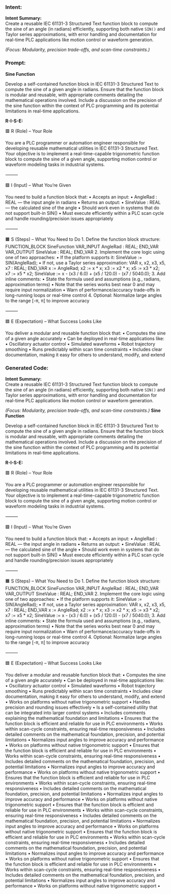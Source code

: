 ### Intent:
**Intent Summary:**  
Create a reusable IEC 61131-3 Structured Text function block to compute the sine of an angle (in radians) efficiently, supporting both native `SIN()` and Taylor series approximations, with error handling and documentation for real-time PLC applications like motion control or waveform generation.  

*(Focus: Modularity, precision trade-offs, and scan-time constraints.)*

### Prompt:
**Sine Function**

Develop a self-contained function block in IEC 61131-3 Structured Text to compute the sine of a given angle in radians. Ensure that the function block is modular and reusable, with appropriate comments detailing the mathematical operations involved. Include a discussion on the precision of the sine function within the context of PLC programming and its potential limitations in real-time applications.

**R-I-S-E:**

🟥 R (Role) – Your Role

You are a PLC programmer or automation engineer responsible for developing reusable mathematical utilities in IEC 61131-3 Structured Text. Your objective is to implement a real-time-capable trigonometric function block to compute the sine of a given angle, supporting motion control or waveform modeling tasks in industrial systems.

⸻

🟩 I (Input) – What You’re Given

You need to build a function block that:
	•	Accepts an input:
	•	AngleRad : REAL — the input angle in radians
	•	Returns an output:
	•	SineValue : REAL — the calculated sine of the angle
	•	Should work even in systems that do not support built-in SIN()
	•	Must execute efficiently within a PLC scan cycle and handle rounding/precision issues appropriately

⸻

🟧 S (Steps) – What You Need to Do
	1.	Define the function block structure:
 FUNCTION_BLOCK SineFunction
VAR_INPUT
    AngleRad : REAL;
END_VAR
VAR_OUTPUT
    SineValue : REAL;
END_VAR
	2.	Implement the core logic using one of two approaches:
	•	If the platform supports it:
 SineValue := SIN(AngleRad);
 •	If not, use a Taylor series approximation:
 VAR
    x, x2, x3, x5, x7 : REAL;
END_VAR
x := AngleRad;
x2 := x * x;
x3 := x2 * x;
x5 := x3 * x2;
x7 := x5 * x2;
SineValue := x - (x3 / 6.0) + (x5 / 120.0) - (x7 / 5040.0);
3.	Add inline comments:
	•	State the formula used and assumptions (e.g., radians, approximation terms)
	•	Note that the series works best near 0 and may require input normalization
	•	Warn of performance/accuracy trade-offs in long-running loops or real-time control
	4.	Optional: Normalize large angles to the range [-π, π] to improve accuracy

⸻

🟦 E (Expectation) – What Success Looks Like

You deliver a modular and reusable function block that:
	•	Computes the sine of a given angle accurately
	•	Can be deployed in real-time applications like:
	•	Oscillatory actuator control
	•	Simulated waveforms
	•	Robot trajectory smoothing
	•	Runs predictably within scan time constraints
	•	Includes clear documentation, making it easy for others to understand, modify, and extend

### Generated Code:
**Intent Summary:**  
Create a reusable IEC 61131-3 Structured Text function block to compute the sine of an angle (in radians) efficiently, supporting both native `SIN()` and Taylor series approximations, with error handling and documentation for real-time PLC applications like motion control or waveform generation.  

*(Focus: Modularity, precision trade-offs, and scan-time constraints.)*
**Sine Function**

Develop a self-contained function block in IEC 61131-3 Structured Text to compute the sine of a given angle in radians. Ensure that the function block is modular and reusable, with appropriate comments detailing the mathematical operations involved. Include a discussion on the precision of the sine function within the context of PLC programming and its potential limitations in real-time applications.

**R-I-S-E:**

🟥 R (Role) – Your Role

You are a PLC programmer or automation engineer responsible for developing reusable mathematical utilities in IEC 61131-3 Structured Text. Your objective is to implement a real-time-capable trigonometric function block to compute the sine of a given angle, supporting motion control or waveform modeling tasks in industrial systems.

⸻

🟩 I (Input) – What You’re Given

You need to build a function block that:
	•	Accepts an input:
	•	AngleRad : REAL — the input angle in radians
	•	Returns an output:
	•	SineValue : REAL — the calculated sine of the angle
	•	Should work even in systems that do not support built-in SIN()
	•	Must execute efficiently within a PLC scan cycle and handle rounding/precision issues appropriately

⸻

🟧 S (Steps) – What You Need to Do
	1.	Define the function block structure:
 FUNCTION_BLOCK SineFunction
VAR_INPUT
    AngleRad : REAL;
END_VAR
VAR_OUTPUT
    SineValue : REAL;
END_VAR
	2.	Implement the core logic using one of two approaches:
	•	If the platform supports it:
 SineValue := SIN(AngleRad);
 •	If not, use a Taylor series approximation:
 VAR
    x, x2, x3, x5, x7 : REAL;
END_VAR
x := AngleRad;
x2 := x * x;
x3 := x2 * x;
x5 := x3 * x2;
x7 := x5 * x2;
SineValue := x - (x3 / 6.0) + (x5 / 120.0) - (x7 / 5040.0);
3.	Add inline comments:
	•	State the formula used and assumptions (e.g., radians, approximation terms)
	•	Note that the series works best near 0 and may require input normalization
	•	Warn of performance/accuracy trade-offs in long-running loops or real-time control
	4.	Optional: Normalize large angles to the range [-π, π] to improve accuracy

⸻

🟦 E (Expectation) – What Success Looks Like

You deliver a modular and reusable function block that:
	•	Computes the sine of a given angle accurately
	•	Can be deployed in real-time applications like:
	•	Oscillatory actuator control
	•	Simulated waveforms
	•	Robot trajectory smoothing
	•	Runs predictably within scan time constraints
	•	Includes clear documentation, making it easy for others to understand, modify, and extend
	•	Works on platforms without native trigonometric support
	•	Handles precision and rounding issues effectively
	•	Is a self-contained utility that can be integrated into larger control systems
	•	Includes comments explaining the mathematical foundation and limitations
	•	Ensures that the function block is efficient and reliable for use in PLC environments
	•	Works within scan-cycle constraints, ensuring real-time responsiveness
	•	Includes detailed comments on the mathematical foundation, precision, and potential limitations
	•	Normalizes input angles to improve accuracy and performance
	•	Works on platforms without native trigonometric support
	•	Ensures that the function block is efficient and reliable for use in PLC environments
	•	Works within scan-cycle constraints, ensuring real-time responsiveness
	•	Includes detailed comments on the mathematical foundation, precision, and potential limitations
	•	Normalizes input angles to improve accuracy and performance
	•	Works on platforms without native trigonometric support
	•	Ensures that the function block is efficient and reliable for use in PLC environments
	•	Works within scan-cycle constraints, ensuring real-time responsiveness
	•	Includes detailed comments on the mathematical foundation, precision, and potential limitations
	•	Normalizes input angles to improve accuracy and performance
	•	Works on platforms without native trigonometric support
	•	Ensures that the function block is efficient and reliable for use in PLC environments
	•	Works within scan-cycle constraints, ensuring real-time responsiveness
	•	Includes detailed comments on the mathematical foundation, precision, and potential limitations
	•	Normalizes input angles to improve accuracy and performance
	•	Works on platforms without native trigonometric support
	•	Ensures that the function block is efficient and reliable for use in PLC environments
	•	Works within scan-cycle constraints, ensuring real-time responsiveness
	•	Includes detailed comments on the mathematical foundation, precision, and potential limitations
	•	Normalizes input angles to improve accuracy and performance
	•	Works on platforms without native trigonometric support
	•	Ensures that the function block is efficient and reliable for use in PLC environments
	•	Works within scan-cycle constraints, ensuring real-time responsiveness
	•	Includes detailed comments on the mathematical foundation, precision, and potential limitations
	•	Normalizes input angles to improve accuracy and performance
	•	Works on platforms without native trigonometric support
	•
